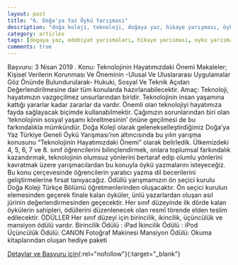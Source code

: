```yaml
---
layout: post
title: "6. Doğa'ya Yaz Öykü Yarışması"
description: "doğa koleji, teknoloji, doğaya yaz, hikaye yarışması, öykü yarışması, edebiyat yarışmaları, 2019"
category: articles
tags: [dogaya yaz, edebiyat yarismalari, hikaye yarismasi, oyku yarismasi, odullu, 2019]
comments: true
---
```


Başvuru: 3 Nisan 2019 .
Konu: Teknolojinin Hayatımızdaki Önemi
Makaleler; Kişisel Verilerin Korunması Ve Öneminin -Ulusal Ve Uluslararası Uygulamalar Göz Önünde Bulundurularak- Hukuki, Sosyal Ve Teknik Açıdan Değerlendirilmesine dair tüm konularda hazırlanabilecektir.
Amaç: Teknoloji,   hayatımızın vazgeçilmez unsurlarından biridir. Teknolojinin insan yaşamına kattığı yararlar kadar zararlar da vardır. Önemli olan teknolojiyi hayatımıza fayda sağlayacak biçimde kullanabilmektir. Çağımızın sorunlarından biri olan ‘teknolojinin sosyal yaşamı köreltmesinin’ önüne geçilmesi de bu farkındalıkla mümkündür. Doğa Koleji olarak gelenekselleştirdiğimiz Doğa’ya Yaz Türkiye Geneli Öykü Yarışması’nın altıncısında bu yılın yarışma konusunu “Teknolojinin Hayatımızdaki Önemi” olarak belirledik. Ülkemizdeki 4, 5, 6, 7 ve 8. sınıf öğrencilerini bilinçlendirmek, onlara toplumsal farkındalık kazandırmak, teknolojinin olumsuz yönlerini bertaraf edip olumlu yönlerini kavratmak üzere yarışmacılardan bu konuyla öykü yazmalarını isteyeceğiz. Bu konu çerçevesinde öğrencilerin yaratıcı yazma dil becerilerini geliştirmelerine fırsat tanıyacağız. Ödüllü yarışmamızın ön seçici kurulu Doğa Koleji Türkçe Bölümü öğretmenlerinden oluşacaktır. Ön seçici kurulun elemesinden geçerek finale kalan öyküler, ünlü yazarlardan oluşan asıl jürinin değerlendirmesinden geçecektir. Her sınıf düzeyinde ilk dörde kalan öykülerin sahipleri, ödüllerini düzenlenecek olan resmî törende elden teslim edilecektir.
ÖDÜLLER
Her sınıf düzeyi için birincilik,  ikincilik, üçüncülük ve mansiyon ödülü vardır.
Birincilik Ödülü : iPad
İkincilik Ödülü :  iPod
Üçüncülük Ödülü: CANON Fotoğraf Makinesi
Mansiyon Ödülü: Okuma kitaplarından oluşan hediye paketi


[Detaylar ve Başvuru için](http://www.dogayayaz.com/?utm_source=edebiyatyarismalari.com&utm_medium=affiliate){:rel="nofollow"}{:target="_blank"}